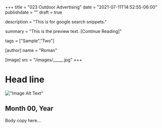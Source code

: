+++
title = "023 Outdoor Advertising"
date = "2021-07-11T14:52:55-06:00"
publishdate = ""
draft = true

description = "This is for google search snippets."

summary = "This is the preview text. [Continue Reading]"

tags = ["Sample","Two"]

[author]
    name = "Roman"

[image]
    src = "/images/_____.jpg"
+++

# Head line

!["Image Alt Text"](/images/image.jpg)

## Month 00, Year

Body copy here...